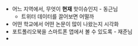 * 어느 지역에서, 무엇이 __현재__ 핫이슈인지 - 동근님
  * 트위터 데이터를 끌어보면 어떨까
* 어떤 학교에서 어떤 논문이 많이 나왔는지 시각화
* 포트폴리오북을 스마트폰 앱에서 볼 수 있도록 - 재준님
* 